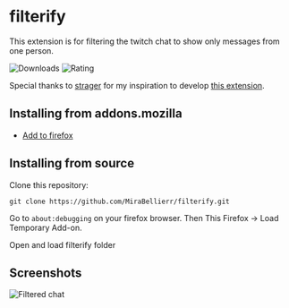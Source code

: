# filterify
This extension is for filtering the twitch chat to show only messages from one person.

![Downloads](https://img.shields.io/amo/users/filterify?label=downloads&logo=firefox&style=plastic)
![Rating](https://img.shields.io/amo/stars/filterify?label=rating&logo=firefox&style=plastic)

Special thanks to [strager](https://twitch.tv/strager) for my inspiration to develop [this extension](https://addons.mozilla.org/en-US/firefox/addon/filterify/).

## Installing from addons.mozilla
* [Add to firefox](https://addons.mozilla.org/en-US/firefox/addon/filterify/)

## Installing from source

Clone this repository:

    git clone https://github.com/MiraBellierr/filterify.git
    
Go to `about:debugging` on your firefox browser. Then This Firefox -> Load Temporary Add-on.

Open and load filterify folder

## Screenshots
![Filtered chat](https://cdn.discordapp.com/attachments/873441703330185250/933144133718122516/Screenshot_2022-01-18_18-30-45.png)
